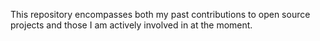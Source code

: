 <p>This repository encompasses both my past contributions to open source projects and those I am actively involved in at the moment.</p>
